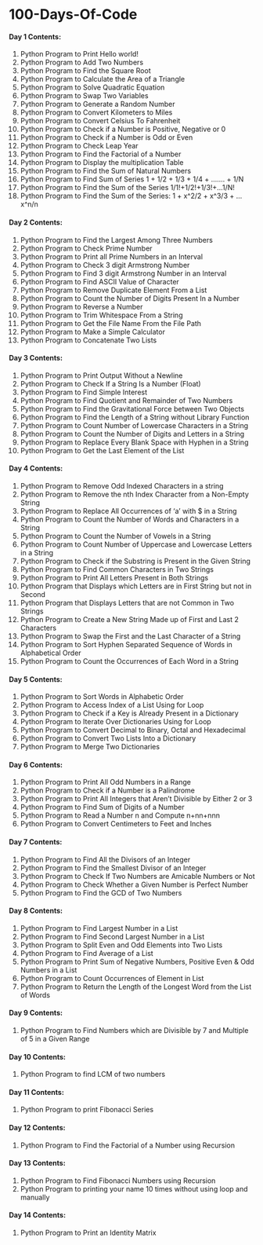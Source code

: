 # 100-Days-Of-Code

#### Day 1 Contents:

1. Python Program to Print Hello world!
2. Python Program to Add Two Numbers
3. Python Program to Find the Square Root
4. Python Program to Calculate the Area of a Triangle
5. Python Program to Solve Quadratic Equation
6. Python Program to Swap Two Variables
7. Python Program to Generate a Random Number
8. Python Program to Convert Kilometers to Miles
9. Python Program to Convert Celsius To Fahrenheit
10. Python Program to Check if a Number is Positive, Negative or 0
11. Python Program to Check if a Number is Odd or Even
12. Python Program to Check Leap Year
13. Python Program to Find the Factorial of a Number
14. Python Program to Display the multiplication Table
15. Python Program to Find the Sum of Natural Numbers
16. Python Program to Find Sum of Series 1 + 1/2 + 1/3 + 1/4 + ……. + 1/N
17. Python Program to Find the Sum of the Series 1/1!+1/2!+1/3!+…1/N!
18. Python Program to Find the Sum of the Series: 1 + x^2/2 + x^3/3 + … x^n/n


#### Day 2 Contents:

1. Python Program to Find the Largest Among Three Numbers
2. Python Program to Check Prime Number
3. Python Program to Print all Prime Numbers in an Interval
4. Python Program to Check 3 digit Armstrong Number
5. Python Program to Find 3 digit Armstrong Number in an Interval
6. Python Program to Find ASCII Value of Character
7. Python Program to Remove Duplicate Element From a List
8. Python Program to Count the Number of Digits Present In a Number
9. Python Program to Reverse a Number
10. Python Program to Trim Whitespace From a String
11. Python Program to Get the File Name From the File Path
12. Python Program to Make a Simple Calculator
13. Python Program to Concatenate Two Lists


#### Day 3 Contents:

1. Python Program to Print Output Without a Newline
2. Python Program to Check If a String Is a Number (Float)
3. Python Program to Find Simple Interest
4. Python Program to Find Quotient and Remainder of Two Numbers
5. Python Program to Find the Gravitational Force between Two Objects
6. Python Program to Find the Length of a String without Library Function
7. Python Program to Count Number of Lowercase Characters in a String
8. Python Program to Count the Number of Digits and Letters in a String
9. Python Program to Replace Every Blank Space with Hyphen in a String
10. Python Program to Get the Last Element of the List

#### Day 4 Contents:

1. Python Program to Remove Odd Indexed Characters in a string
2. Python Program to Remove the nth Index Character from a Non-Empty String
3. Python Program to Replace All Occurrences of ‘a’ with $ in a String
4. Python Program to Count the Number of Words and Characters in a String
5. Python Program to Count the Number of Vowels in a String
6. Python Program to Count Number of Uppercase and Lowercase Letters in a String
7. Python Program to Check if the Substring is Present in the Given String
8. Python Program to Find Common Characters in Two Strings
9. Python Program to Print All Letters Present in Both Strings
10. Python Program that Displays which Letters are in First String but not in Second
11. Python Program that Displays Letters that are not Common in Two Strings
12. Python Program to Create a New String Made up of First and Last 2 Characters
13. Python Program to Swap the First and the Last Character of a String
14. Python Program to Sort Hyphen Separated Sequence of Words in Alphabetical Order
15. Python Program to Count the Occurrences of Each Word in a String

#### Day 5 Contents:

1. Python Program to Sort Words in Alphabetic Order
2. Python Program to Access Index of a List Using for Loop
3. Python Program to Check if a Key is Already Present in a Dictionary
4. Python Program to Iterate Over Dictionaries Using for Loop
5. Python Program to Convert Decimal to Binary, Octal and Hexadecimal
6. Python Program to Convert Two Lists Into a Dictionary
7. Python Program to Merge Two Dictionaries

#### Day 6 Contents:

1. Python Program to Print All Odd Numbers in a Range
2. Python Program to Check if a Number is a Palindrome
3. Python Program to Print All Integers that Aren’t Divisible by Either 2 or 3
4. Python Program to Find Sum of Digits of a Number
5. Python Program to Read a Number n and Compute n+nn+nnn
6. Python Program to Convert Centimeters to Feet and Inches

#### Day 7 Contents:

1. Python Program to Find All the Divisors of an Integer
2. Python Program to Find the Smallest Divisor of an Integer
3. Python Program to Check If Two Numbers are Amicable Numbers or Not
4. Python Program to Check Whether a Given Number is Perfect Number
5. Python Program to Find the GCD of Two Numbers

#### Day 8 Contents:

1. Python Program to Find Largest Number in a List
2. Python Program to Find Second Largest Number in a List
3. Python Program to Split Even and Odd Elements into Two Lists
4. Python Program to Find Average of a List
5. Python Program to Print Sum of Negative Numbers, Positive Even & Odd Numbers in a List
6. Python Program to Count Occurrences of Element in List
7. Python Program to Return the Length of the Longest Word from the List of Words

#### Day 9 Contents:

1. Python Program to Find Numbers which are Divisible by 7 and Multiple of 5 in a Given Range

#### Day 10 Contents:

1. Python Program to find LCM of two numbers

#### Day 11 Contents:

1. Python Program to print Fibonacci Series

#### Day 12 Contents:

1. Python Program to Find the Factorial of a Number using Recursion

#### Day 13 Contents:

1. Python Program to Find Fibonacci Numbers using Recursion
2. Python Program to printing your name 10 times without using loop and manually

#### Day 14 Contents:

1. Python Program to Print an Identity Matrix